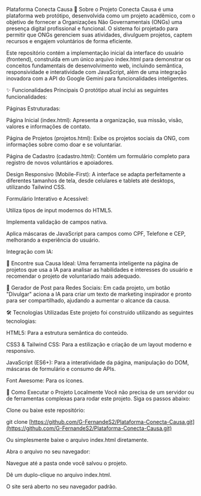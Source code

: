 Plataforma Conecta Causa
📖 Sobre o Projeto
Conecta Causa é uma plataforma web protótipo, desenvolvida como um projeto acadêmico, com o objetivo de fornecer a Organizações Não Governamentais (ONGs) uma presença digital profissional e funcional. O sistema foi projetado para permitir que ONGs gerenciem suas atividades, divulguem projetos, captem recursos e engajem voluntários de forma eficiente.

Este repositório contém a implementação inicial da interface do usuário (frontend), construída em um único arquivo index.html para demonstrar os conceitos fundamentais de desenvolvimento web, incluindo semântica, responsividade e interatividade com JavaScript, além de uma integração inovadora com a API do Google Gemini para funcionalidades inteligentes.

✨ Funcionalidades Principais
O protótipo atual inclui as seguintes funcionalidades:

Páginas Estruturadas:

Página Inicial (index.html): Apresenta a organização, sua missão, visão, valores e informações de contato.

Página de Projetos (projetos.html): Exibe os projetos sociais da ONG, com informações sobre como doar e se voluntariar.

Página de Cadastro (cadastro.html): Contém um formulário completo para registro de novos voluntários e apoiadores.

Design Responsivo (Mobile-First): A interface se adapta perfeitamente a diferentes tamanhos de tela, desde celulares e tablets até desktops, utilizando Tailwind CSS.

Formulário Interativo e Acessível:

Utiliza tipos de input modernos do HTML5.

Implementa validação de campos nativa.

Aplica máscaras de JavaScript para campos como CPF, Telefone e CEP, melhorando a experiência do usuário.

Integração com IA:

🔎 Encontre sua Causa Ideal: Uma ferramenta inteligente na página de projetos que usa a IA para analisar as habilidades e interesses do usuário e recomendar o projeto de voluntariado mais adequado.

🚀 Gerador de Post para Redes Sociais: Em cada projeto, um botão "Divulgar" aciona a IA para criar um texto de marketing inspirador e pronto para ser compartilhado, ajudando a aumentar o alcance da causa.

🛠️ Tecnologias Utilizadas
Este projeto foi construído utilizando as seguintes tecnologias:

HTML5: Para a estrutura semântica do conteúdo.

CSS3 & Tailwind CSS: Para a estilização e criação de um layout moderno e responsivo.

JavaScript (ES6+): Para a interatividade da página, manipulação do DOM, máscaras de formulário e consumo de APIs.

Font Awesome: Para os ícones.

🚀 Como Executar o Projeto Localmente
Você não precisa de um servidor ou de ferramentas complexas para rodar este projeto. Siga os passos abaixo:

Clone ou baixe este repositório:

git clone [https://github.com/G-FernandeS2/Plataforma-Conecta-Causa.git](https://github.com/G-FernandeS2/Plataforma-Conecta-Causa.git)

Ou simplesmente baixe o arquivo index.html diretamente.

Abra o arquivo no seu navegador:

Navegue até a pasta onde você salvou o projeto.

Dê um duplo-clique no arquivo index.html.

O site será aberto no seu navegador padrão.

